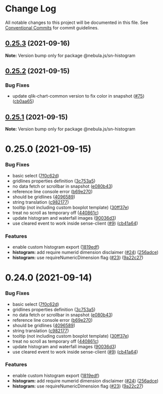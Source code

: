 # Change Log

All notable changes to this project will be documented in this file.
See [Conventional Commits](https://conventionalcommits.org) for commit guidelines.

## [0.25.3](https://github.com/qlik-oss/nebula.js/compare/@nebula.js/sn-histogram@0.25.2...@nebula.js/sn-histogram@0.25.3) (2021-09-16)

**Note:** Version bump only for package @nebula.js/sn-histogram





## [0.25.2](https://github.com/qlik-oss/nebula.js/compare/@nebula.js/sn-histogram@0.25.1...@nebula.js/sn-histogram@0.25.2) (2021-09-15)


### Bug Fixes

* update qlik-chart-common version to fix color in snapshot ([#75](https://github.com/qlik-oss/nebula.js/issues/75)) ([cb0aa65](https://github.com/qlik-oss/nebula.js/commit/cb0aa65c240c4ada005f06cef7c97d0091890cf8))





## [0.25.1](https://github.com/qlik-oss/nebula.js/compare/@nebula.js/sn-histogram@0.25.0...@nebula.js/sn-histogram@0.25.1) (2021-09-15)

**Note:** Version bump only for package @nebula.js/sn-histogram





# 0.25.0 (2021-09-15)


### Bug Fixes

* basic select ([7f0c62d](https://github.com/qlik-oss/nebula.js/commit/7f0c62d17cca8c8a90994d430e6d1e6c26d90573))
* gridlines properties definition ([3c753a5](https://github.com/qlik-oss/nebula.js/commit/3c753a571c205b5d0325aab780cfa420ed8144ce))
* no data fetch or scrollbar in snapshot ([e080b43](https://github.com/qlik-oss/nebula.js/commit/e080b4354b98dfd643a43c890b8e319efa8ba0ce))
* reference line console error ([b69e270](https://github.com/qlik-oss/nebula.js/commit/b69e270ff9cfbd34305c8dc30dbf3f2d6eb71485))
* should be gridlines ([4096589](https://github.com/qlik-oss/nebula.js/commit/40965899a42641f4cceed8d42755b4e458c21ec2))
* string translation ([c982177](https://github.com/qlik-oss/nebula.js/commit/c982177993b7682b3bfb2fb4200edd5038cb1aad))
* tooltip (not including custom boxplot template) ([30ff37e](https://github.com/qlik-oss/nebula.js/commit/30ff37ea22898deb645244ecd64b6a8c624b5edc))
* treat no scroll as temporary off ([440861c](https://github.com/qlik-oss/nebula.js/commit/440861c7d3a458b4e65ca9f0b94021606cba3335))
* update histogram and waterfall images ([90036d3](https://github.com/qlik-oss/nebula.js/commit/90036d32afc28888d8b76eec762c67ced80937f5))
* use cleared event to work inside sense-client ([#9](https://github.com/qlik-oss/nebula.js/issues/9)) ([cb41a64](https://github.com/qlik-oss/nebula.js/commit/cb41a6456cfb7b61abd90e59604340041802a313))


### Features

* enable custom histogram export ([1819edf](https://github.com/qlik-oss/nebula.js/commit/1819edf7516d110617e72b70ad8737c4c4bcbbff))
* **histogram:** add require numerid dimension disclaimer ([#24](https://github.com/qlik-oss/nebula.js/issues/24)) ([256adce](https://github.com/qlik-oss/nebula.js/commit/256adce2e7a6509ccb01b16983f1a1d7692f8313))
* **histogram:** use requireNumericDimension flag ([#23](https://github.com/qlik-oss/nebula.js/issues/23)) ([9a22c27](https://github.com/qlik-oss/nebula.js/commit/9a22c27a296c9d9866eb5d735623f97869d0c539))





# 0.24.0 (2021-09-14)


### Bug Fixes

* basic select ([7f0c62d](https://github.com/qlik-oss/nebula.js/commit/7f0c62d17cca8c8a90994d430e6d1e6c26d90573))
* gridlines properties definition ([3c753a5](https://github.com/qlik-oss/nebula.js/commit/3c753a571c205b5d0325aab780cfa420ed8144ce))
* no data fetch or scrollbar in snapshot ([e080b43](https://github.com/qlik-oss/nebula.js/commit/e080b4354b98dfd643a43c890b8e319efa8ba0ce))
* reference line console error ([b69e270](https://github.com/qlik-oss/nebula.js/commit/b69e270ff9cfbd34305c8dc30dbf3f2d6eb71485))
* should be gridlines ([4096589](https://github.com/qlik-oss/nebula.js/commit/40965899a42641f4cceed8d42755b4e458c21ec2))
* string translation ([c982177](https://github.com/qlik-oss/nebula.js/commit/c982177993b7682b3bfb2fb4200edd5038cb1aad))
* tooltip (not including custom boxplot template) ([30ff37e](https://github.com/qlik-oss/nebula.js/commit/30ff37ea22898deb645244ecd64b6a8c624b5edc))
* treat no scroll as temporary off ([440861c](https://github.com/qlik-oss/nebula.js/commit/440861c7d3a458b4e65ca9f0b94021606cba3335))
* update histogram and waterfall images ([90036d3](https://github.com/qlik-oss/nebula.js/commit/90036d32afc28888d8b76eec762c67ced80937f5))
* use cleared event to work inside sense-client ([#9](https://github.com/qlik-oss/nebula.js/issues/9)) ([cb41a64](https://github.com/qlik-oss/nebula.js/commit/cb41a6456cfb7b61abd90e59604340041802a313))


### Features

* enable custom histogram export ([1819edf](https://github.com/qlik-oss/nebula.js/commit/1819edf7516d110617e72b70ad8737c4c4bcbbff))
* **histogram:** add require numerid dimension disclaimer ([#24](https://github.com/qlik-oss/nebula.js/issues/24)) ([256adce](https://github.com/qlik-oss/nebula.js/commit/256adce2e7a6509ccb01b16983f1a1d7692f8313))
* **histogram:** use requireNumericDimension flag ([#23](https://github.com/qlik-oss/nebula.js/issues/23)) ([9a22c27](https://github.com/qlik-oss/nebula.js/commit/9a22c27a296c9d9866eb5d735623f97869d0c539))
